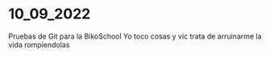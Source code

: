 # 10_09_2022
Pruebas de Git para la BikoSchool
Yo toco cosas y vic trata de arruinarme la vida rompiendolas
